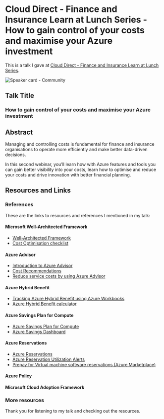 # Cloud Direct - Finance and Insurance Learn at Lunch Series - How to gain control of your costs and maximise your Azure investment

This is a talk I gave at [Cloud Direct - Finance and Insurance Learn at Lunch Series]([https://app.checkin.no/event/57096/community-tuesday](https://www.clouddirect.net/fsi-learn-at-lunch-series/)).

![Speaker card - Community](https://github.com/weeyin83/Presentations/assets/13692824/2a998697-1147-4d01-8a13-6b410ce36355)

## Talk Title

### How to gain control of your costs and maximise your Azure investment

## Abstract

Managing and controlling costs is fundamental for finance and insurance organisations to operate more efficiently and make better data-driven decisions.

In this second webinar, you’ll learn how with Azure features and tools you can gain better visibility into your costs, learn how to optimise and reduce your costs and drive innovation with better financial planning.

## Resources and Links

### References

These are the links to resources and references I mentioned in my talk:

#### Microsoft Well-Architected Framework
- [Well-Architected Framework](https://learn.microsoft.com/azure/well-architected/)
- [Cost Optimisation checklist](https://learn.microsoft.com/azure/well-architected/cost/optimize-checklist)
#### Azure Advisor
- [Introduction to Azure Advisor](https://learn.microsoft.com/azure/advisor/advisor-overview)
- [Cost Recommendations](https://learn.microsoft.com/azure/advisor/advisor-reference-cost-recommendations)
- [Reduce service costs by using Azure Advisor](https://learn.microsoft.com/en-us/azure/advisor/advisor-cost-recommendations)
#### Azure Hybrid Benefit
- [Tracking Azure Hybrid Benefit using Azure Workbooks](https://techcommunity.microsoft.com/t5/healthcare-and-life-sciences/tracking-azure-hybrid-benefit-using-azure-workbooks/ba-p/3798857)
- [Azure Hybrid Benefit calculator](https://azure.microsoft.com/pricing/hybrid-benefit/#calculator)
#### Azure Savings Plan for Compute
- [Azure Savings Plan for Compute](https://azure.microsoft.com/pricing/offers/savings-plan-compute/)
- [Azure Savings Dashboard](https://techcommunity.microsoft.com/t5/core-infrastructure-and-security/azure-savings-dashboard/ba-p/3816131)
#### Azure Reservations
- [Azure Reservations](https://azure.microsoft.com/reservations/)
- [Azure Reservation Utilization Alerts](https://learn.microsoft.com/azure/cost-management-billing/costs/reservation-utilization-alerts)
- [Prepay for Virtual machine software reservations (Azure Marketplace)](https://learn.microsoft.com/azure/cost-management-billing/reservations/buy-vm-software-reservation)
#### Azure Policy
#### Microsoft Cloud Adoption Framework


### More resources

Thank you for listening to my talk and checking out the resources.
